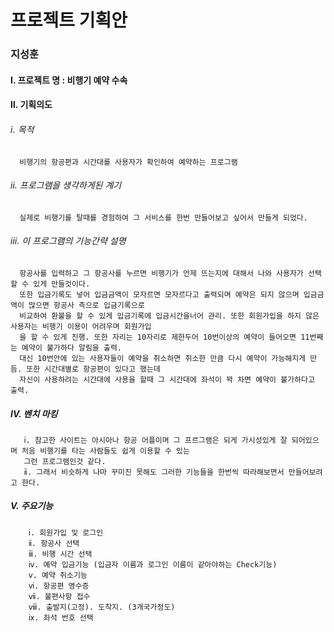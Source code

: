 # 프로젝트 기획안
### 지성훈

#### Ⅰ. 프로젝트 명 : 비행기 예약 수속
#### Ⅱ. 기획의도
######  ⅰ. 목적
  
      비행기의 항공편과 시간대를 사용자가 확인하여 예약하는 프로그램
  
 ###### ⅱ. 프로그램을 생각하게된 계기
  
      실제로 비행기를 탈때를 경험하여 그 서비스를 한번 만들어보고 싶어서 만들게 되었다.
  
 ###### ⅲ. 이 프로그램의 기능간략 설명
  
      항공사를 입력하고 그 항공사를 누르면 비행기가 언제 뜨는지에 대해서 나와 사용자가 선택할 수 있게 만들것이다.
      또한 입금기록도 넣어 입금금액이 모자르면 모자르다고 출력되며 예약은 되지 않으며 입금금액이 많으면 항공사 측으로 입금기록으로
      비교하여 환불을 할 수 있게 입금기록에 입금시간을너어 관리. 또한 회원가입을 하지 않은 사용자는 비행기 이용이 어려우며 회원가입
      을 할 수 있게 진행. 또한 자리는 10자리로 제한두어 10번이상의 예약이 들어오면 11번째는 예약이 불가하다 알림을 출력.
      대신 10번안에 있는 사용자들이 예약을 취소하면 취소한 만큼 다시 예약이 가능해지게 만듬. 또한 시간대별로 항공편이 있다고 했는데
      자신이 사용하려는 시간대에 사용을 할때 그 시간대에 좌석이 꽉 차면 예약이 불가하다고 출력.


 ##### Ⅳ. 벤치 마킹
       ⅰ. 참고한 사이트는 아시아나 항공 어플이며 그 프르그램은 되게 가시성있게 잘 되어있으며 처음 비행기를 타는 사람들도 쉽게 이용할 수 있는 
       그런 프로그램인것 같다.
       ⅱ. 그래서 비슷하게 나마 꾸미진 못해도 그러한 기능들을 한번씩 따라해보면서 만들어보려고 한다.

  ##### Ⅴ. 주요기능
        ⅰ. 회원가입 및 로그인
        ⅱ. 항공사 선택
        ⅲ. 비행 시간 선택
        ⅳ. 예약 입금기능 (입금자 이름과 로그인 이름이 같아야하는 Check기능)
        ⅴ. 예약 취소기능
        ⅵ. 항공편 영수증
        ⅶ. 불편사항 접수
        ⅷ. 출발지(고정). 도착지. (3개국가정도)
        ⅸ. 좌석 번호 선택
